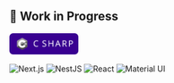 

## 🚧 Work in Progress


<p>
  <a href="https://react.dev" target="_blank">
    <img src="./assets/csharp-logo.svg" alt="React Logo" height="38" />
  </a>
</p>

![Next.js](https://img.shields.io/badge/Next.js-000000?style=for-the-badge&logo=nextdotjs&logoColor=white)
![NestJS](https://img.shields.io/badge/NestJS-E0234E?style=for-the-badge&logo=nestjs&logoColor=white)
![React](https://img.shields.io/badge/React-20232A?style=for-the-badge&logo=react&logoColor=61DAFB)
![Material UI](https://img.shields.io/badge/Material%20UI-0081CB?style=for-the-badge&logo=mui&logoColor=white)



